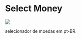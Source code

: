 # Select Money

<img src="https://img.shields.io/badge/License-Apache-D22128">
<br>

selecionador de moedas em pt-BR.